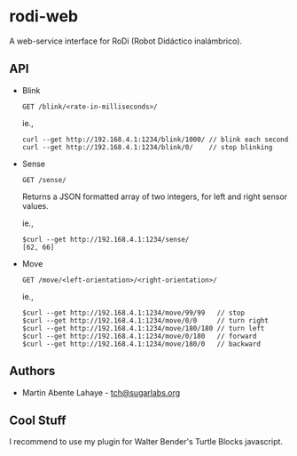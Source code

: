 rodi-web
========
A web-service interface for RoDi (Robot Didáctico inalámbrico).

API
----

* Blink

    ```
    GET /blink/<rate-in-milliseconds>/
    ```

    ie.,
    ```
    curl --get http://192.168.4.1:1234/blink/1000/ // blink each second
    curl --get http://192.168.4.1:1234/blink/0/    // stop blinking
    ```

* Sense

    ```
    GET /sense/
    ```

    Returns a JSON formatted array of two integers, for left and right sensor values.

    ie.,
    ```
    $curl --get http://192.168.4.1:1234/sense/
    [62, 66]
    ```

* Move

    ```
    GET /move/<left-orientation>/<right-orientation>/
    ```

    ie.,
    ```
    $curl --get http://192.168.4.1:1234/move/99/99   // stop
    $curl --get http://192.168.4.1:1234/move/0/0     // turn right 
    $curl --get http://192.168.4.1:1234/move/180/180 // turn left
    $curl --get http://192.168.4.1:1234/move/0/180   // forward
    $curl --get http://192.168.4.1:1234/move/180/0   // backward
    ```

Authors
----------
* Martin Abente Lahaye - tch@sugarlabs.org

Cool Stuff
-------------------
I recommend to use my plugin for Walter Bender's Turtle Blocks javascript.
